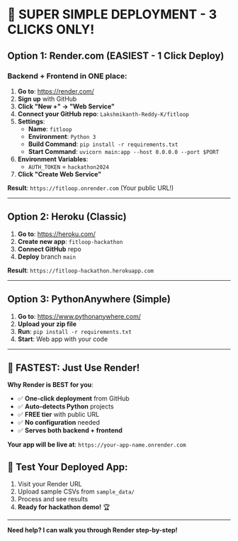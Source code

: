 # 🚀 SUPER SIMPLE DEPLOYMENT - 3 CLICKS ONLY!

## Option 1: Render.com (EASIEST - 1 Click Deploy)

### Backend + Frontend in ONE place:

1. **Go to**: https://render.com/
2. **Sign up** with GitHub
3. **Click "New +" → "Web Service"**
4. **Connect your GitHub repo**: `Lakshmikanth-Reddy-K/fitloop`
5. **Settings**:
   - **Name**: `fitloop`
   - **Environment**: `Python 3`
   - **Build Command**: `pip install -r requirements.txt`
   - **Start Command**: `uvicorn main:app --host 0.0.0.0 --port $PORT`
6. **Environment Variables**:
   - `AUTH_TOKEN` = `hackathon2024`
7. **Click "Create Web Service"**

**Result**: `https://fitloop.onrender.com` (Your public URL!)

---

## Option 2: Heroku (Classic)

1. **Go to**: https://heroku.com/
2. **Create new app**: `fitloop-hackathon`
3. **Connect GitHub** repo
4. **Deploy** branch `main`

**Result**: `https://fitloop-hackathon.herokuapp.com`

---

## Option 3: PythonAnywhere (Simple)

1. **Go to**: https://www.pythonanywhere.com/
2. **Upload your zip file**
3. **Run**: `pip install -r requirements.txt`
4. **Start**: Web app with your code

---

## 🎯 FASTEST: Just Use Render!

**Why Render is BEST for you**:
- ✅ **One-click deployment** from GitHub
- ✅ **Auto-detects Python** projects
- ✅ **FREE tier** with public URL
- ✅ **No configuration** needed
- ✅ **Serves both backend + frontend**

**Your app will be live at**: `https://your-app-name.onrender.com`

## 🧪 Test Your Deployed App:
1. Visit your Render URL
2. Upload sample CSVs from `sample_data/`
3. Process and see results
4. **Ready for hackathon demo!** 🏆

---

**Need help? I can walk you through Render step-by-step!**